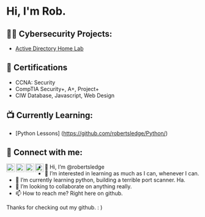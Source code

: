 <h1>Hi, I'm Rob. </h1>

<h2>👨‍💻 Cybersecurity Projects:</h2>

- [Active Directory Home Lab](https://github.com/robertsledge/ActiveDirectoryLab)

<h2>📄 Certifications</h2>

- CCNA: Security
- CompTIA Security+, A+, Project+
- CIW Database, Javascript, Web Design

<h2>📺 Currently Learning:</h2>

- [Python Lessons] (https://github.com/robertsledge/Python/)

<h2> 🤳 Connect with me:</h2>

[<img align="left" alt="JoshMadakor | YouTube" width="22px" src="https://cdn.jsdelivr.net/npm/simple-icons@v3/icons/youtube.svg" />][youtube]
[<img align="left" alt="JoshMadakor | Twitter" width="22px" src="https://cdn.jsdelivr.net/npm/simple-icons@v3/icons/twitter.svg" />][twitter]
[<img align="left" alt="JoshMadakor | LinkedIn" width="22px" src="https://cdn.jsdelivr.net/npm/simple-icons@v3/icons/linkedin.svg" />][linkedin]
[<img align="left" alt="JoshMadakor | Instagram" width="22px" src="https://cdn.jsdelivr.net/npm/simple-icons@v3/icons/instagram.svg" />][instagram]

[twitter]: https://twitter.com/joshmadakor
[youtube]: https://www.youtube.com/c/joshmadakor
[instagram]: https://www.instagram.com/joshmadakor/
[linkedin]: https://linkedin.com/in/joshmadakor



- 👋 Hi, I’m @robertsledge
- 👀 I’m interested in learning as much as I can, whenever I can.
- 🌱 I’m currently learning python, building a terrible port scanner. Ha.
- 💞️ I’m looking to collaborate on anything really.
- 📫 How to reach me? Right here on github. 

Thanks for checking out my github.  : )

<!---
robertsledge/robertsledge is a ✨ special ✨ repository because its `README.md` (this file) appears on your GitHub profile.
You can click the Preview link to take a look at your changes.
--->
